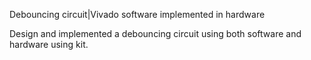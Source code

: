 Debouncing circuit|Vivado software implemented in hardware

Design and implemented a debouncing circuit using both software and hardware using kit.
